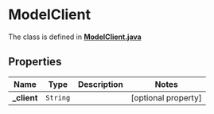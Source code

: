 

# ModelClient

The class is defined in **[ModelClient.java](../../src/main/java/org/openapitools/model/ModelClient.java)**

## Properties

Name | Type | Description | Notes
------------ | ------------- | ------------- | -------------
**_client** | `String` |  |  [optional property]



